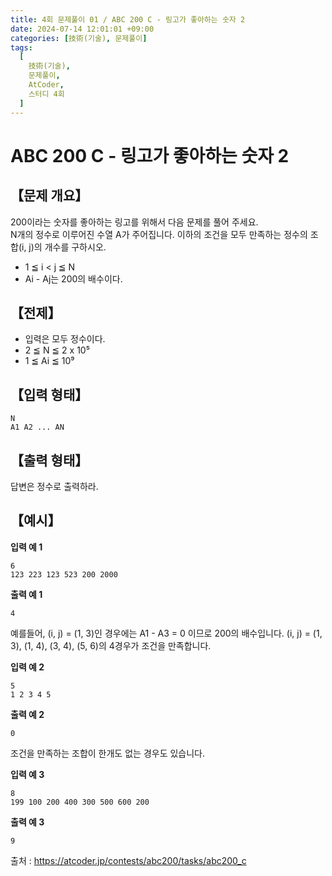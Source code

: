 ```yaml
---
title: 4회 문제풀이 01 / ABC 200 C - 링고가 좋아하는 숫자 2
date: 2024-07-14 12:01:01 +09:00
categories: [技術(기술), 문제풀이]
tags:
  [
    技術(기술),
    문제풀이,
    AtCoder,
    스터디 4회
  ]
---
```

<!-- ko -->
# ABC 200 C - 링고가 좋아하는 숫자 2
## 【문제 개요】
200이라는 숫자를 좋아하는 링고를 위해서 다음 문제를 풀어 주세요.<br>
N개의 정수로 이루어진 수열 A가 주어집니다. 이하의 조건을 모두 만족하는 정수의 조합(i, j)의 개수를 구하시오.
- 1 ≦ i < j ≦ N
- Ai - Aj는 200의 배수이다.

## 【전제】
- 입력은 모두 정수이다.
- 2 ≦ N ≦ 2 x 10⁵
- 1 ≦ Ai ≦ 10⁹

## 【입력 형태】
```
N
A1 A2 ... AN
```

## 【출력 형태】
답변은 정수로 출력하라.

## 【예시】

**입력 예 1**

```
6
123 223 123 523 200 2000
```

**출력 예 1**

```
4
```
예를들어, (i, j) = (1, 3)인 경우에는 A1 - A3 = 0 이므로 200의 배수입니다.
(i, j) = (1, 3), (1, 4), (3, 4), (5, 6)의 4경우가 조건을 만족합니다.

**입력 예 2**

```
5
1 2 3 4 5
```

**출력 예 2**

```
0
```
조건을 만족하는 조합이 한개도 없는 경우도 있습니다.

**입력 예 3**

```
8
199 100 200 400 300 500 600 200
```

**출력 예 3**

```
9
```

출처 : <a href="https://atcoder.jp/contests/abc200/tasks/abc200_c">https://atcoder.jp/contests/abc200/tasks/abc200_c</a> 
<!-- endko -->
<!-- ja -->
<!-- endja -->